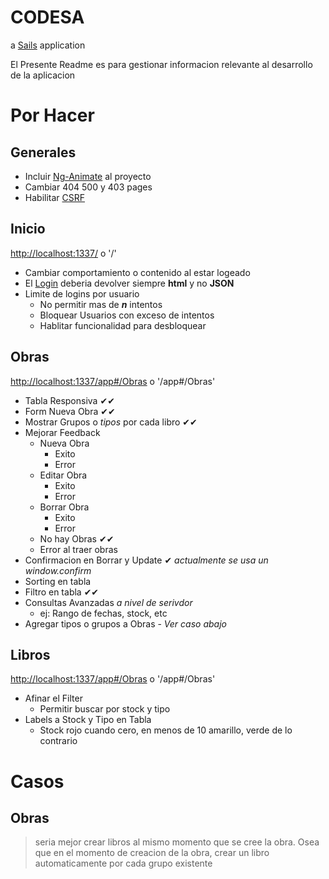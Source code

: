 # CODESA

a [Sails](http://sailsjs.org) application


El Presente Readme es para gestionar informacion relevante al desarrollo de la aplicacion

# Por Hacer
## Generales
*   Incluir [Ng-Animate](https://docs.angularjs.org/api/ngAnimate) al proyecto
*	Cambiar 404 500 y 403 pages
*	Habilitar [CSRF](http://sailsjs.org/documentation/reference/configuration/sails-config-csrf)

## Inicio 

[http://localhost:1337/](http://localhost:1337) o '/'

*	Cambiar comportamiento o contenido al estar logeado
*	El [Login](http://localhost:1337/login) deberia devolver siempre **html** y no **JSON**
*	Limite de logins por usuario
	*	No permitir mas de **_n_** intentos 
	*	Bloquear Usuarios con exceso de intentos
	*	Hablitar funcionalidad para desbloquear

## Obras

[http://localhost:1337/app#/Obras](http://localhost:1337/app#/Obras) o '/app#/Obras'

*   Tabla Responsiva ✔✔
*	Form Nueva Obra ✔✔
*	Mostrar Grupos o _tipos_ por cada libro ✔✔
*	Mejorar Feedback
	*	Nueva Obra
		*	Exito
		*	Error
	*	Editar Obra
		*	Exito
		*	Error
	*	Borrar Obra
		*	Exito
		*	Error
	*	No hay Obras ✔✔
	*	Error al traer obras
*	Confirmacion en Borrar y Update ✔ _actualmente se usa un window.confirm_
*	Sorting en tabla
*	Filtro en tabla ✔✔
*	Consultas Avanzadas _a nivel de serivdor_
	*	ej: Rango de fechas, stock, etc
*	Agregar tipos o grupos a Obras - _Ver caso abajo_

## Libros

[http://localhost:1337/app#/Obras](http://localhost:1337/app#/Obras) o '/app#/Obras'

*	Afinar el Filter
	*	Permitir buscar por stock y tipo
*	Labels a Stock y Tipo en Tabla
	*	Stock rojo cuando cero, en menos de 10 amarillo, verde de lo contrario

# Casos
## Obras
> seria mejor crear libros al mismo momento que se cree la obra. 
> Osea que en el momento de creacion de la obra, crear un libro automaticamente por cada grupo existente 